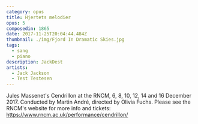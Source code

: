 ```yaml
---
category: opus
title: Hjertets melodier
opus: 5
composedin: 1865
date: 2017-11-25T20:04:44.484Z
thumbnail: ./img/Fjord In Dramatic Skies.jpg
tags:
  - sang
  - piano
description: JackDest
artists:
  - Jack Jackson
  - Test Testesen
---
```


Jules Massenet's Cendrillon at the RNCM, 6, 8, 10, 12, 14 and 16 December 2017. Conducted by Martin André, directed by Olivia Fuchs. Please see the RNCM's website for more info and tickets: <https://www.rncm.ac.uk/performance/cendrillon/>
